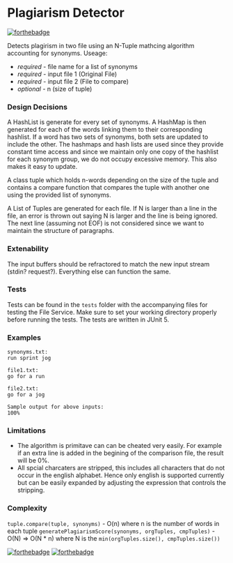# Plagiarism Detector

[![forthebadge](http://forthebadge.com/images/badges/60-percent-of-the-time-works-every-time.svg)](http://forthebadge.com)

Detects plagirism in two file using an N-Tuple mathcing algorithm accounting for synonyms.
Useage:
  - *required* - file name for a list of synonyms
  - *required* - input file 1 (Original File)
  - *required* - input file 2 (File to compare)
  - *optional* - n (size of tuple)

### Design Decisions
A HashList is generate for every set of synonyms. A HashMap is then generated for each of the words linking them to their corresponding hashlist. If a word has two sets of synonyms, both sets are updated to include the other. The hashmaps and hash lists are used since they provide constant time access and since we maintain only one copy of the hashlist for each synonym group, we do not occupy excessive memory. This also makes it easy to update.

A class tuple which holds n-words depending on the size of the tuple and contains a compare function that compares the tuple with another one using the provided list of synonyms.

A List of Tuples are generated for each file. If N is larger than a line in the file, an error is thrown out saying N is larger and the line is being ignored. The next line (assuming not EOF) is not considered since we want to maintain the structure of paragraphs.

### Extenability
The input buffers should be refractored to match the new input stream (stdin? request?). Everything else can function the same.

### Tests
Tests can be found in the `tests` folder with the accompanying files for testing the File Service. Make sure to set your working directory properly before running the tests. The tests are written in JUnit 5. 

### Examples 
```
synonyms.txt:
run sprint jog

file1.txt:
go for a run

file2.txt:
go for a jog

Sample output for above inputs:
100%
```

### Limitations
 - The algorithm is primitave can can be cheated very easily. For example if an extra line is added in the begining of the comparison file, the result will be 0%.
 - All spcial charcaters are stripped, this includes all characters that do not occur in the english alphabet. Hence only english is supported currently but can be easily expanded by adjusting the expression that controls the stripping. 

### Complexity
`tuple.compare(tuple, synonyms)` - O(n) where n is the number of words in each tuple
`generatePlagiarismScore(synonyms, orgTuples, cmpTuples)` - O(N) => O(N * n) where N is the `min(orgTuples.size(), cmpTuples.size())`


[![forthebadge](http://forthebadge.com/images/badges/built-with-grammas-recipe.svg)](http://forthebadge.com) [![forthebadge](http://forthebadge.com/images/badges/compatibility-ie-6.svg)](http://forthebadge.com)
